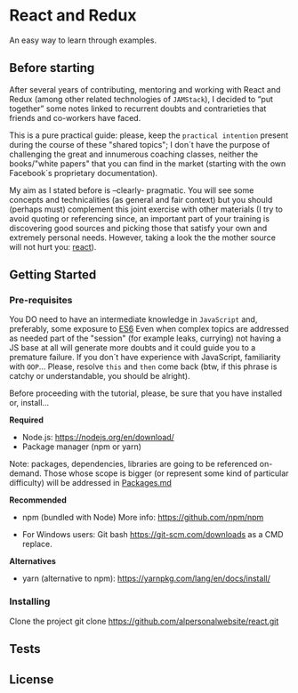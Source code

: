 # React and Redux

An easy way to learn through examples.

## Before starting

After several years of contributing, mentoring and working with React and Redux (among other related technologies of `JAMStack`), I decided to “put together” some notes linked to recurrent doubts and contrarieties that friends and co-workers have faced.

This is a pure practical guide: please, keep the `practical intention` present during the course of these "shared topics"; I don´t have the purpose of challenging the great and innumerous coaching classes, neither the books/"white papers" that you can find in the market (starting with the own Facebook´s proprietary documentation).

My aim as I stated before is –clearly- pragmatic. You will see some concepts and technicalities (as general and fair context) but you should (perhaps must) complement this joint exercise with other materials (I try to avoid quoting or referencing since, an important part of your training is discovering good sources and picking those that satisfy your own and extremely personal needs.
However, taking a look the the mother source will not hurt you: [react](https://github.com/facebook/react)).

## Getting Started

### Pre-requisites

You DO need to have an intermediate knowledge in `JavaScript` and, preferably, some exposure to [ES6](http://es6-features.org)
Even when complex topics are addressed as needed part of the "session" (for example leaks, currying) not having a JS base at all will generate more doubts and it could guide you to a premature failure.
If you don´t have experience with JavaScript, familiarity with `OOP`... Please, resolve `this` and `then` come back (btw, if this phrase is catchy or understandable, you should be alright).

Before proceeding with the tutorial, please, be sure that you have installed or, install...

**Required**

* Node.js: https://nodejs.org/en/download/
* Package manager (npm or yarn)

Note: packages, dependencies, libraries are going to be referenced on-demand. Those whose scope is bigger (or represent some kind of particular difficulty) will be addressed in [Packages.md](Packages.md)

**Recommended**

* npm (bundled with Node)
  More info: https://github.com/npm/npm

* For Windows users: Git bash https://git-scm.com/downloads as a CMD replace.

**Alternatives**

* yarn (alternative to npm): https://yarnpkg.com/lang/en/docs/install/

### Installing

Clone the project
git clone https://github.com/alpersonalwebsite/react.git

## Tests

## License
